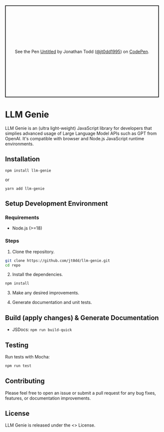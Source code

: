 <p class="codepen" data-height="700" data-theme-id="dark" data-default-tab="js,result" data-slug-hash="xxyeBaj" data-user="jt0dd1995" style="height: 300px; box-sizing: border-box; display: flex; align-items: center; justify-content: center; border: 2px solid; margin: 1em 0; padding: 1em;">
  <span>See the Pen <a href="https://codepen.io/jt0dd1995/pen/xxyeBaj">
  Untitled</a> by Jonathan Todd (<a href="https://codepen.io/jt0dd1995">@jt0dd1995</a>)
  on <a href="https://codepen.io">CodePen</a>.</span>
</p>
<script async src="https://cpwebassets.codepen.io/assets/embed/ei.js"></script>

# LLM Genie

LLM Genie is an (ultra light-weight) JavaScript library for developers that simplies advanced usage of Large Language Model APIs such as GPT from OpenAI. It's compatible with browser and Node.js JavaScript runtime environments.

## Installation

`npm install llm-genie`

or

`yarn add llm-genie`

## Setup Development Environment

### Requirements

- Node.js (>=18)

### Steps

1. Clone the repository.

```bash
git clone https://github.com/jt0dd/llm-genie.git
cd repo
```

2. Install the dependencies.

```bash
npm install
```

3. Make any desired improvements.

4. Generate documentation and unit tests.


## Build (apply changes) & Generate Documentation

- JSDocs: `npm run build-quick`

## Testing

Run tests with Mocha:

```bash
npm run test
```

## Contributing

Please feel free to open an issue or submit a pull request for any bug fixes, features, or documentation improvements.

## License

LLM Genie is released under the <> License.
